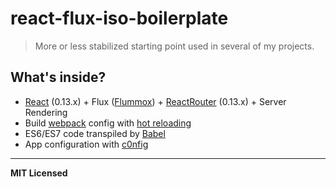 # react-flux-iso-boilerplate

> More or less stabilized starting point used in several of my projects.

## What's inside?

- [React](http://facebook.github.io/react) (0.13.x) + Flux ([Flummox](http://acdlite.github.io/flummox)) + [ReactRouter](http://rackt.github.io/react-router/tags/v0.13.3.html) (0.13.x) + Server Rendering
- Build [webpack](http://webpack.github.io/) config with [hot reloading](http://gaearon.github.io/react-hot-loader)
- ES6/ES7 code transpiled by [Babel](http://babeljs.io)
- App configuration with [c0nfig](https://github.com/voronianski/c0nfig)

---

**MIT Licensed**
